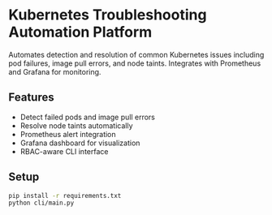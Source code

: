 # Kubernetes Troubleshooting Automation Platform

Automates detection and resolution of common Kubernetes issues including pod failures, image pull errors, and node taints. Integrates with Prometheus and Grafana for monitoring.

## Features
- Detect failed pods and image pull errors
- Resolve node taints automatically
- Prometheus alert integration
- Grafana dashboard for visualization
- RBAC-aware CLI interface

## Setup
```bash
pip install -r requirements.txt
python cli/main.py
